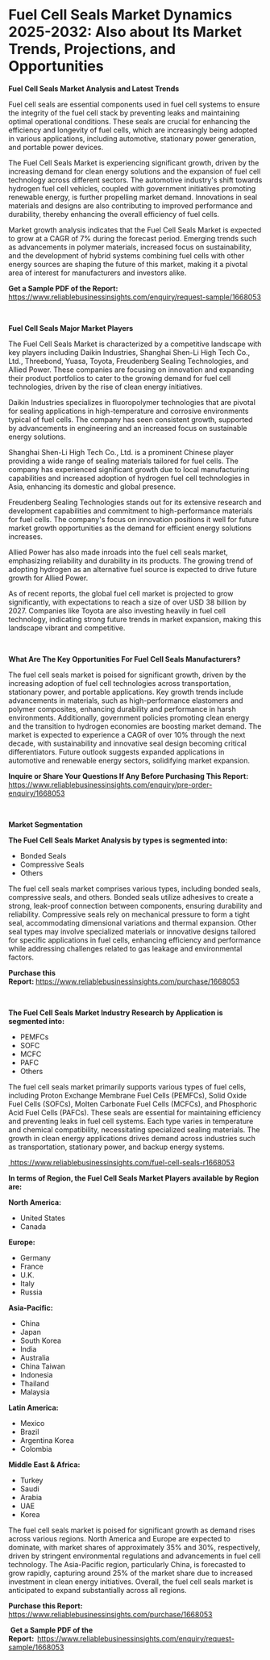 <p><h1>Fuel Cell Seals Market Dynamics 2025-2032: Also about Its Market Trends, Projections, and Opportunities</h1></p><p><strong>Fuel Cell Seals Market Analysis and Latest Trends</strong></p>
<p><p>Fuel cell seals are essential components used in fuel cell systems to ensure the integrity of the fuel cell stack by preventing leaks and maintaining optimal operational conditions. These seals are crucial for enhancing the efficiency and longevity of fuel cells, which are increasingly being adopted in various applications, including automotive, stationary power generation, and portable power devices.</p><p>The Fuel Cell Seals Market is experiencing significant growth, driven by the increasing demand for clean energy solutions and the expansion of fuel cell technology across different sectors. The automotive industry's shift towards hydrogen fuel cell vehicles, coupled with government initiatives promoting renewable energy, is further propelling market demand. Innovations in seal materials and designs are also contributing to improved performance and durability, thereby enhancing the overall efficiency of fuel cells.</p><p>Market growth analysis indicates that the Fuel Cell Seals Market is expected to grow at a CAGR of 7% during the forecast period. Emerging trends such as advancements in polymer materials, increased focus on sustainability, and the development of hybrid systems combining fuel cells with other energy sources are shaping the future of this market, making it a pivotal area of interest for manufacturers and investors alike.</p></p>
<p><strong>Get a Sample PDF of the Report:&nbsp;</strong> <a href="https://www.reliablebusinessinsights.com/enquiry/request-sample/1668053?utm_campaign=3509&utm_medium=2&utm_source=Github&utm_content=ia&utm_term=19042025&utm_id=fuel-cell-seals">https://www.reliablebusinessinsights.com/enquiry/request-sample/1668053</a></p>
<p>&nbsp;</p>
<p><strong>Fuel Cell Seals Major Market Players</strong></p>
<p><p>The Fuel Cell Seals Market is characterized by a competitive landscape with key players including Daikin Industries, Shanghai Shen-Li High Tech Co., Ltd., Threebond, Yuasa, Toyota, Freudenberg Sealing Technologies, and Allied Power. These companies are focusing on innovation and expanding their product portfolios to cater to the growing demand for fuel cell technologies, driven by the rise of clean energy initiatives.</p><p>Daikin Industries specializes in fluoropolymer technologies that are pivotal for sealing applications in high-temperature and corrosive environments typical of fuel cells. The company has seen consistent growth, supported by advancements in engineering and an increased focus on sustainable energy solutions.</p><p>Shanghai Shen-Li High Tech Co., Ltd. is a prominent Chinese player providing a wide range of sealing materials tailored for fuel cells. The company has experienced significant growth due to local manufacturing capabilities and increased adoption of hydrogen fuel cell technologies in Asia, enhancing its domestic and global presence.</p><p>Freudenberg Sealing Technologies stands out for its extensive research and development capabilities and commitment to high-performance materials for fuel cells. The company's focus on innovation positions it well for future market growth opportunities as the demand for efficient energy solutions increases.</p><p>Allied Power has also made inroads into the fuel cell seals market, emphasizing reliability and durability in its products. The growing trend of adopting hydrogen as an alternative fuel source is expected to drive future growth for Allied Power.</p><p>As of recent reports, the global fuel cell market is projected to grow significantly, with expectations to reach a size of over USD 38 billion by 2027. Companies like Toyota are also investing heavily in fuel cell technology, indicating strong future trends in market expansion, making this landscape vibrant and competitive.</p></p>
<p>&nbsp;</p>
<p><strong>What Are The Key Opportunities For Fuel Cell Seals Manufacturers?</strong></p>
<p><p>The fuel cell seals market is poised for significant growth, driven by the increasing adoption of fuel cell technologies across transportation, stationary power, and portable applications. Key growth trends include advancements in materials, such as high-performance elastomers and polymer composites, enhancing durability and performance in harsh environments. Additionally, government policies promoting clean energy and the transition to hydrogen economies are boosting market demand. The market is expected to experience a CAGR of over 10% through the next decade, with sustainability and innovative seal design becoming critical differentiators. Future outlook suggests expanded applications in automotive and renewable energy sectors, solidifying market expansion.</p></p>
<p><strong>Inquire or Share Your Questions If Any Before Purchasing This Report:</strong> <a href="https://www.reliablebusinessinsights.com/enquiry/pre-order-enquiry/1668053?utm_campaign=3509&utm_medium=2&utm_source=Github&utm_content=ia&utm_term=19042025&utm_id=fuel-cell-seals">https://www.reliablebusinessinsights.com/enquiry/pre-order-enquiry/1668053</a></p>
<p>&nbsp;</p>
<p><strong>Market Segmentation</strong></p>
<p><strong>The Fuel Cell Seals Market Analysis by types is segmented into:</strong></p>
<p><ul><li>Bonded Seals</li><li>Compressive Seals</li><li>Others</li></ul></p>
<p><p>The fuel cell seals market comprises various types, including bonded seals, compressive seals, and others. Bonded seals utilize adhesives to create a strong, leak-proof connection between components, ensuring durability and reliability. Compressive seals rely on mechanical pressure to form a tight seal, accommodating dimensional variations and thermal expansion. Other seal types may involve specialized materials or innovative designs tailored for specific applications in fuel cells, enhancing efficiency and performance while addressing challenges related to gas leakage and environmental factors.</p></p>
<p><strong>Purchase this Report:&nbsp;</strong><a href="https://www.reliablebusinessinsights.com/purchase/1668053?utm_campaign=3509&utm_medium=2&utm_source=Github&utm_content=ia&utm_term=19042025&utm_id=fuel-cell-seals">https://www.reliablebusinessinsights.com/purchase/1668053</a></p>
<p>&nbsp;</p>
<p><strong>The Fuel Cell Seals Market Industry Research by Application is segmented into:</strong></p>
<p><ul><li>PEMFCs</li><li>SOFC</li><li>MCFC</li><li>PAFC</li><li>Others</li></ul></p>
<p><p>The fuel cell seals market primarily supports various types of fuel cells, including Proton Exchange Membrane Fuel Cells (PEMFCs), Solid Oxide Fuel Cells (SOFCs), Molten Carbonate Fuel Cells (MCFCs), and Phosphoric Acid Fuel Cells (PAFCs). These seals are essential for maintaining efficiency and preventing leaks in fuel cell systems. Each type varies in temperature and chemical compatibility, necessitating specialized sealing materials. The growth in clean energy applications drives demand across industries such as transportation, stationary power, and backup energy systems.</p></p>
<p><a href="https://www.reliablebusinessinsights.com/fuel-cell-seals-r1668053?utm_campaign=3509&utm_medium=2&utm_source=Github&utm_content=ia&utm_term=19042025&utm_id=fuel-cell-seals">&nbsp;https://www.reliablebusinessinsights.com/fuel-cell-seals-r1668053</a></p>
<p><strong>In terms of Region, the Fuel Cell Seals Market Players available by Region are:</strong></p>
<p>
    <p> <strong> North America: </strong>
        <ul>
            <li>United States</li>
            <li>Canada</li>
        </ul>
        </p> 
    <p> <strong> Europe: </strong>
        <ul>
            <li>Germany</li>
            <li>France</li>
            <li>U.K.</li>
            <li>Italy</li>
            <li>Russia</li>
        </ul>
        </p> 
    <p> <strong> Asia-Pacific: </strong>
        <ul>
            <li>China</li>
            <li>Japan</li>
            <li>South Korea</li>
            <li>India</li>
            <li>Australia</li>
            <li>China Taiwan</li>
            <li>Indonesia</li>
            <li>Thailand</li>
            <li>Malaysia</li>
        </ul>
        </p> 
    <p> <strong> Latin America: </strong>
        <ul>
            <li>Mexico</li>
            <li>Brazil</li>
            <li>Argentina Korea</li>
            <li>Colombia</li>
        </ul>
        </p> 
    <p> <strong> Middle East & Africa: </strong>
        <ul>
            <li>Turkey</li>
            <li>Saudi</li>
            <li>Arabia</li>
            <li>UAE</li>
            <li>Korea</li>
        </ul>
    </p>
    </p>
<p><p>The fuel cell seals market is poised for significant growth as demand rises across various regions. North America and Europe are expected to dominate, with market shares of approximately 35% and 30%, respectively, driven by stringent environmental regulations and advancements in fuel cell technology. The Asia-Pacific region, particularly China, is forecasted to grow rapidly, capturing around 25% of the market share due to increased investment in clean energy initiatives. Overall, the fuel cell seals market is anticipated to expand substantially across all regions.</p></p>
<p><strong>Purchase this Report: </strong><a href="https://www.reliablebusinessinsights.com/purchase/1668053?utm_campaign=3509&utm_medium=2&utm_source=Github&utm_content=ia&utm_term=19042025&utm_id=fuel-cell-seals">https://www.reliablebusinessinsights.com/purchase/1668053</a></p>
<p>&nbsp;<strong>Get a Sample PDF of the Report:&nbsp;&nbsp;</strong><a href="https://www.reliablebusinessinsights.com/enquiry/request-sample/1668053?utm_campaign=3509&utm_medium=2&utm_source=Github&utm_content=ia&utm_term=19042025&utm_id=fuel-cell-seals">https://www.reliablebusinessinsights.com/enquiry/request-sample/1668053</a></p>
<p><strong></strong></p>
<p><p></p><p></p><p></p></p>